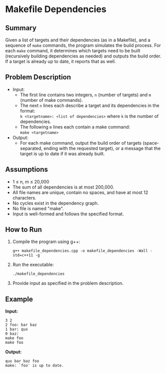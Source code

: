 # Makefile Dependencies

## Summary

Given a list of targets and their dependencies (as in a Makefile), and a sequence of `make` commands, the program simulates the build process. For each `make` command, it determines which targets need to be built (recursively building dependencies as needed) and outputs the build order. If a target is already up to date, it reports that as well.

## Problem Description

- Input:
  - The first line contains two integers, `n` (number of targets) and `m` (number of make commands).
  - The next `n` lines each describe a target and its dependencies in the format:  
    `k <targetname>: <list of dependencies>`
    where `k` is the number of dependencies.
  - The following `m` lines each contain a make command:  
    `make <targetname>`
- Output:
  - For each make command, output the build order of targets (space-separated, ending with the requested target), or a message that the target is up to date if it was already built.

## Assumptions

- 1 ≤ n, m ≤ 20,000
- The sum of all dependencies is at most 200,000.
- All file names are unique, contain no spaces, and have at most 12 characters.
- No cycles exist in the dependency graph.
- No file is named "make".
- Input is well-formed and follows the specified format.

## How to Run

1. Compile the program using g++:
   ```
   g++ makefile_dependencies.cpp -o makefile_dependencies -Wall -std=c++11 -g
   ```

2. Run the executable:
   ```
   ./makefile_dependencies
   ```

3. Provide input as specified in the problem description.

## Example

**Input:**
```
3 2
2 foo: bar baz
1 bar: qux
0 baz:
make foo
make foo
```

**Output:**
```
qux bar baz foo
make: `foo' is up to date.
```